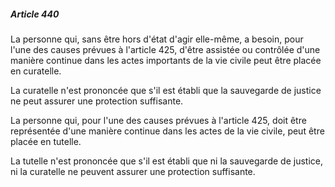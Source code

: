 ##### Article 440

La personne qui, sans être hors d'état d'agir elle-même, a besoin, pour l'une des causes prévues à l'article 425, d'être assistée ou contrôlée d'une manière continue dans les actes importants de la vie civile peut être placée en curatelle.

La curatelle n'est prononcée que s'il est établi que la sauvegarde de justice ne peut assurer une protection suffisante.

La personne qui, pour l'une des causes prévues à l'article 425, doit être représentée d'une manière continue dans les actes de la vie civile, peut être placée en tutelle.

La tutelle n'est prononcée que s'il est établi que ni la sauvegarde de justice, ni la curatelle ne peuvent assurer une protection suffisante.

